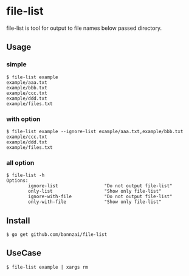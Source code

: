 # file-list
file-list is tool for output to file names below passed directory.

## Usage
### simple

```
$ file-list example
example/aaa.txt
example/bbb.txt
example/ccc.txt
example/ddd.txt
example/files.txt
```

### with option

```
$ file-list example --ignore-list example/aaa.txt,example/bbb.txt
example/ccc.txt
example/ddd.txt
example/files.txt
```

### all option

```
$ file-list -h
Options:
        ignore-list                 "Do not output file-list"
        only-list                   "Show only file-list"
        ignore-with-file            "Do not output file-list"
        only-with-file              "Show only file-list"

```

## Install

```
$ go get github.com/bannzai/file-list
```

## UseCase

```
$ file-list example | xargs rm
```
